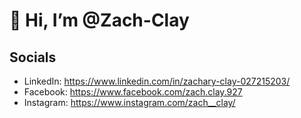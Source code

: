 # 👋 Hi, I’m @Zach-Clay


## Socials
- LinkedIn: https://www.linkedin.com/in/zachary-clay-027215203/
- Facebook: https://www.facebook.com/zach.clay.927
- Instagram: https://www.instagram.com/zach__clay/

<!---
Zach-Clay/Zach-Clay is a ✨ special ✨ repository because its `README.md` (this file) appears on your GitHub profile.
You can click the Preview link to take a look at your changes.
--->
